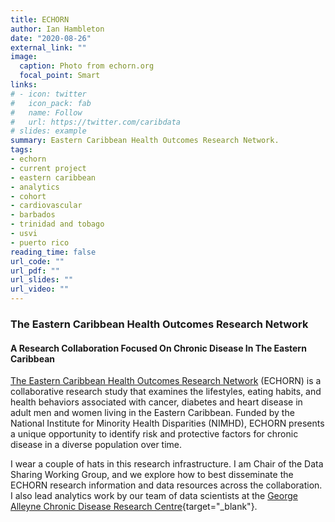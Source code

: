 ```yaml
---
title: ECHORN
author: Ian Hambleton
date: "2020-08-26"
external_link: ""
image:
  caption: Photo from echorn.org
  focal_point: Smart
links:
# - icon: twitter
#   icon_pack: fab
#   name: Follow
#   url: https://twitter.com/caribdata
# slides: example
summary: Eastern Caribbean Health Outcomes Research Network.
tags:
- echorn
- current project
- eastern caribbean
- analytics
- cohort
- cardiovascular
- barbados
- trinidad and tobago
- usvi
- puerto rico
reading_time: false
url_code: ""
url_pdf: ""
url_slides: ""
url_video: ""
---
```


### The Eastern Caribbean Health Outcomes Research Network
#### A Research Collaboration Focused On Chronic Disease In The Eastern Caribbean
[The Eastern Caribbean Health Outcomes Research Network](http://echorn.org/) (ECHORN) is a collaborative research study that examines the lifestyles, eating habits, and health behaviors associated with cancer, diabetes and heart disease in adult men and women living in the Eastern Caribbean. Funded by the National Institute for Minority Health Disparities (NIMHD), ECHORN presents a unique opportunity to identify risk and protective factors for chronic disease in a diverse population over time.

I wear a couple of hats in this research infrastructure. I am Chair of the Data Sharing Working Group, and we explore how to best disseminate the ECHORN research information and data resources across the collaboration. I also lead analytics work by our team of data scientists at the [George Alleyne Chronic Disease Research Centre](https://uwi.edu/cdrc/){target="_blank"}. 

